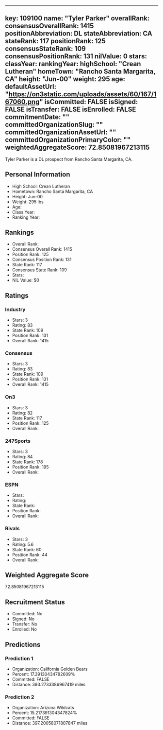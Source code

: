 ---
  key: 109100
  name: "Tyler Parker"
  overallRank: 
  consensusOverallRank: 1415
  positionAbbreviation: DL
  stateAbbreviation: CA
  stateRank: 117
  positionRank: 125
  consensusStateRank: 109
  consensusPositionRank: 131
  nilValue: 0
  stars: 
  classYear: 
  rankingYear: 
  highSchool: "Crean Lutheran"
  homeTown: "Rancho Santa Margarita, CA"
  height: "Jun-00"
  weight: 295
  age: 
  defaultAssetUrl: "https://on3static.com/uploads/assets/60/167/167060.png"
  isCommitted: FALSE
  isSigned: FALSE
  isTransfer: FALSE
  isEnrolled: FALSE
  commitmentDate: ""
  committedOrganizationSlug: ""
  committedOrganizationAssetUrl: ""
  committedOrganizationPrimaryColor: ""
  weightedAggregateScore: 72.85081967213115
  ---
  
  Tyler Parker is a DL prospect from Rancho Santa Margarita, CA.
  
  ## Personal Information
  - High School: Crean Lutheran
  - Hometown: Rancho Santa Margarita, CA
  - Height: Jun-00
  - Weight: 295 lbs
  - Age: 
  - Class Year: 
  - Ranking Year: 
  
  ## Rankings
  - Overall Rank: 
  - Consensus Overall Rank: 1415
  - Position Rank: 125
  - Consensus Position Rank: 131
  - State Rank: 117
  - Consensus State Rank: 109
  - Stars: 
  - NIL Value: $0
  
  ## Ratings
  
  ### Industry
  - Stars: 3
  - Rating: 83
  - State Rank: 109
  - Position Rank: 131
  - Overall Rank: 1415
  
  ### Consensus
  - Stars: 3
  - Rating: 83
  - State Rank: 109
  - Position Rank: 131
  - Overall Rank: 1415
  
  ### On3
  - Stars: 3
  - Rating: 82
  - State Rank: 117
  - Position Rank: 125
  - Overall Rank: 
  
  ### 247Sports
  - Stars: 3
  - Rating: 84
  - State Rank: 178
  - Position Rank: 195
  - Overall Rank: 
  
  ### ESPN
  - Stars: 
  - Rating: 
  - State Rank: 
  - Position Rank: 
  - Overall Rank: 
  
  ### Rivals
  - Stars: 3
  - Rating: 5.6
  - State Rank: 60
  - Position Rank: 44
  - Overall Rank: 
  
  ## Weighted Aggregate Score
  72.85081967213115
  
  ## Recruitment Status
  - Committed: No
  - Signed: No
  - Transfer: No
  - Enrolled: No
  
  
  
  ## Predictions
  
  ### Prediction 1
  - Organization: California Golden Bears
  - Percent: 17.39130434782609%
  - Committed: FALSE
  - Distance: 393.2733386967419 miles
  
  ### Prediction 2
  - Organization: Arizona Wildcats
  - Percent: 15.217391304347824%
  - Committed: FALSE
  - Distance: 397.20058071807847 miles
  